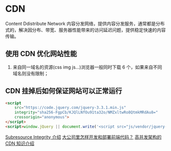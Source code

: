 # CDN

Content Ddistribute Network 内容分发网络，提供内容分发服务，通常都是分布式的，解决因分布、带宽、服务器性能带来的访问延迟问题，提供稳定快速的内容传输。

## 使用 CDN 优化网站性能

1. 来自同一域名的资源(css img js...)浏览器一般同时下载 6 个，如果来自不同域名则没有限制；

## CDN 挂掉后如何保证网站可以正常运行

```HTML
<script
    src="https://code.jquery.com/jquery-3.3.1.min.js"
    integrity="sha256-FgpCb/KJQlLNfOu91ta32o/NMZxltwRo8QtmkMRdAu8="
    crossorigin="anonymous">
</script>
<script>window.jQuery || document.write('<script src="js/vendor/jquery-3.3.1.min.js"><\/script>')</script>
```

[Subresource Integrity 介绍](https://imququ.com/post/subresource-integrity.html)
[大公司里怎样开发和部署前端代码？](https://github.com/fouber/blog/issues/6)
[高并发架构的 CDN 知识介绍](https://segmentfault.com/a/1190000019036398)
